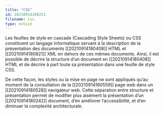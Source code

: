 ```yaml
---
title: "CSS"
id: 20210914180221
filename: css
type: notice
---
```


Les feuilles de style en cascade (Cascading Style Sheets) ou CSS constituent un langage informatique servant à la description de la présentation des documents [[20210914180408]] HTML et [[20210914180821]] XML en dehors de ces mêmes documents. Ainsi, il est possible de décrire la structure d’un document en [[20210914180408]] HTML et de décrire à part toute sa présentation dans une feuille de style CSS.

De cette façon, les styles ou la mise en page ne sont appliqués qu’au moment de la consultation de la [[20210914180559]] page web dans un [[20210914180528]] navigateur web. 
Cette séparation entre structure et présentation permet de modifier plus aisément la présentation d’un [[20210914180242]] document, d’en améliorer l’accessibilité, et d’en diminuer la complexité architecturale.

